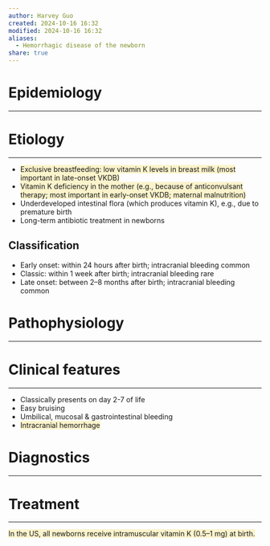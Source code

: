 ```yaml
---
author: Harvey Guo
created: 2024-10-16 16:32
modified: 2024-10-16 16:32
aliases:
  - Hemorrhagic disease of the newborn
share: true
---
```

# Epidemiology
---


# Etiology
---
- <span style="background:rgba(240, 200, 0, 0.2)">Exclusive breastfeeding: low vitamin K levels in breast milk (most important in late-onset VKDB)</span>
- <span style="background:rgba(240, 200, 0, 0.2)">Vitamin K deficiency in the mother (e.g., because of anticonvulsant therapy; most important in early-onset VKDB; maternal malnutrition)</span>
- Underdeveloped intestinal flora (which produces vitamin K), e.g., due to premature birth
- Long-term antibiotic treatment in newborns 
## Classification
- Early onset: within 24 hours after birth; intracranial bleeding common
- Classic: within 1 week after birth; intracranial bleeding rare
- Late onset: between 2–8 months after birth; intracranial bleeding common

# Pathophysiology
---


# Clinical features
---
- Classically presents on day 2-7 of life
- Easy bruising
- Umbilical, mucosal & gastrointestinal bleeding
- <span style="background:rgba(240, 200, 0, 0.2)">Intracranial hemorrhage</span>

# Diagnostics
---


# Treatment
---
<span style="background:rgba(240, 200, 0, 0.2)">In the US, all newborns receive intramuscular vitamin K (0.5–1 mg) at birth.</span>
